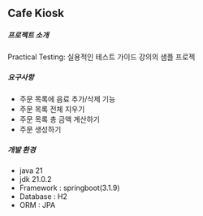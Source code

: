 ## Cafe Kiosk



##### 프로젝트 소개 

Practical Testing: 실용적인 테스트 가이드 강의의 샘플 프로젝



##### 요구사항

- 주문 목록에 음료 추가/삭제 기능
- 주문 목록 전체 지우기
- 주문 목록 총 금액 계산하기
- 주문 생성하기



##### 개발 환경

- java 21
- jdk 21.0.2
- Framework : springboot(3.1.9)
- Database : H2
- ORM : JPA